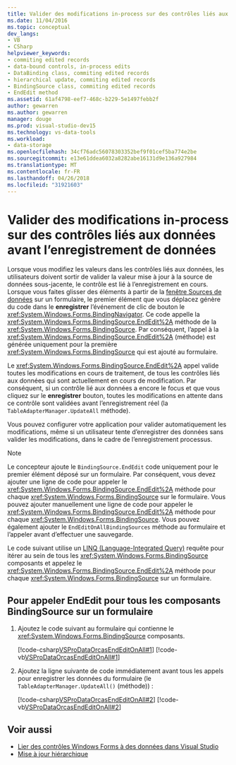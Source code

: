 ```yaml
---
title: Valider des modifications in-process sur des contrôles liés aux données avant l’enregistrement de données
ms.date: 11/04/2016
ms.topic: conceptual
dev_langs:
- VB
- CSharp
helpviewer_keywords:
- commiting edited records
- data-bound controls, in-process edits
- DataBinding class, commiting edited records
- hierarchical update, commiting edited records
- BindingSource class, commiting edited records
- EndEdit method
ms.assetid: 61af4798-eef7-468c-b229-5e1497febb2f
author: gewarren
ms.author: gewarren
manager: douge
ms.prod: visual-studio-dev15
ms.technology: vs-data-tools
ms.workload:
- data-storage
ms.openlocfilehash: 34cf76adc56078303352bef9f01cef5ba774e2be
ms.sourcegitcommit: e13e61ddea6032a8282abe16131d9e136a927984
ms.translationtype: MT
ms.contentlocale: fr-FR
ms.lasthandoff: 04/26/2018
ms.locfileid: "31921603"
---
```

# <a name="commit-in-process-edits-on-data-bound-controls-before-saving-data"></a>Valider des modifications in-process sur des contrôles liés aux données avant l’enregistrement de données

Lorsque vous modifiez les valeurs dans les contrôles liés aux données, les utilisateurs doivent sortir de valider la valeur mise à jour à la source de données sous-jacente, le contrôle est lié à l’enregistrement en cours. Lorsque vous faites glisser des éléments à partir de la [fenêtre Sources de données](add-new-data-sources.md) sur un formulaire, le premier élément que vous déplacez génère du code dans le **enregistrer** l’événement de clic de bouton le <xref:System.Windows.Forms.BindingNavigator>. Ce code appelle la <xref:System.Windows.Forms.BindingSource.EndEdit%2A> méthode de la <xref:System.Windows.Forms.BindingSource>. Par conséquent, l’appel à la <xref:System.Windows.Forms.BindingSource.EndEdit%2A> (méthode) est générée uniquement pour la première <xref:System.Windows.Forms.BindingSource> qui est ajouté au formulaire.

Le <xref:System.Windows.Forms.BindingSource.EndEdit%2A> appel valide toutes les modifications en cours de traitement, de tous les contrôles liés aux données qui sont actuellement en cours de modification. Par conséquent, si un contrôle lié aux données a encore le focus et que vous cliquez sur le **enregistrer** bouton, toutes les modifications en attente dans ce contrôle sont validées avant l’enregistrement réel (la `TableAdapterManager.UpdateAll` méthode).

Vous pouvez configurer votre application pour valider automatiquement les modifications, même si un utilisateur tente d’enregistrer des données sans valider les modifications, dans le cadre de l’enregistrement processus.

> [!NOTE]
> Le concepteur ajoute le `BindingSource.EndEdit` code uniquement pour le premier élément déposé sur un formulaire. Par conséquent, vous devez ajouter une ligne de code pour appeler le <xref:System.Windows.Forms.BindingSource.EndEdit%2A> méthode pour chaque <xref:System.Windows.Forms.BindingSource> sur le formulaire. Vous pouvez ajouter manuellement une ligne de code pour appeler le <xref:System.Windows.Forms.BindingSource.EndEdit%2A> méthode pour chaque <xref:System.Windows.Forms.BindingSource>. Vous pouvez également ajouter le `EndEditOnAllBindingSources` méthode au formulaire et l’appeler avant d’effectuer une sauvegarde.

Le code suivant utilise un [LINQ (Language-Integrated Query)](/dotnet/csharp/linq/) requête pour itérer au sein de tous les <xref:System.Windows.Forms.BindingSource> composants et appelez le <xref:System.Windows.Forms.BindingSource.EndEdit%2A> méthode pour chaque <xref:System.Windows.Forms.BindingSource> sur un formulaire.

## <a name="to-call-endedit-for-all-bindingsource-components-on-a-form"></a>Pour appeler EndEdit pour tous les composants BindingSource sur un formulaire

1.  Ajoutez le code suivant au formulaire qui contienne le <xref:System.Windows.Forms.BindingSource> composants.

     [!code-csharp[VSProDataOrcasEndEditOnAll#1](../data-tools/codesnippet/CSharp/commit-in-process-edits-on-data-bound-controls-before-saving-data_1.cs)]
     [!code-vb[VSProDataOrcasEndEditOnAll#1](../data-tools/codesnippet/VisualBasic/commit-in-process-edits-on-data-bound-controls-before-saving-data_1.vb)]

2.  Ajoutez la ligne suivante de code immédiatement avant tous les appels pour enregistrer les données du formulaire (le `TableAdapterManager.UpdateAll()` (méthode)) :

     [!code-csharp[VSProDataOrcasEndEditOnAll#2](../data-tools/codesnippet/CSharp/commit-in-process-edits-on-data-bound-controls-before-saving-data_2.cs)]
     [!code-vb[VSProDataOrcasEndEditOnAll#2](../data-tools/codesnippet/VisualBasic/commit-in-process-edits-on-data-bound-controls-before-saving-data_2.vb)]

## <a name="see-also"></a>Voir aussi

- [Lier des contrôles Windows Forms à des données dans Visual Studio](../data-tools/bind-windows-forms-controls-to-data-in-visual-studio.md)
- [Mise à jour hiérarchique](../data-tools/hierarchical-update.md)